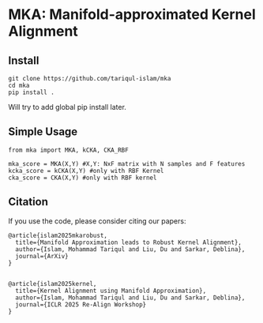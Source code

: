 # MKA: Manifold-approximated Kernel Alignment

## Install

```
git clone https://github.com/tariqul-islam/mka
cd mka
pip install .
```

Will try to add global pip install later.

## Simple Usage

```
from mka import MKA, kCKA, CKA_RBF

mka_score = MKA(X,Y) #X,Y: NxF matrix with N samples and F features
kcka_score = kCKA(X,Y) #only with RBF Kernel
cka_score = CKA(X,Y) #only with RBF kernel

```


## Citation

If you use the code, please consider citing our papers:

```
@article{islam2025mkarobust,
  title={Manifold Approximation leads to Robust Kernel Alignment},
  author={Islam, Mohammad Tariqul and Liu, Du and Sarkar, Deblina},
  journal={ArXiv}
}


@article{islam2025kernel,
  title={Kernel Alignment using Manifold Approximation},
  author={Islam, Mohammad Tariqul and Liu, Du and Sarkar, Deblina},
  journal={ICLR 2025 Re-Align Workshop}
}
```
